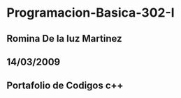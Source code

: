 # Programacion-Basica-302-I
## Romina De la luz Martinez
## 14/03/2009
## Portafolio de Codigos c++
